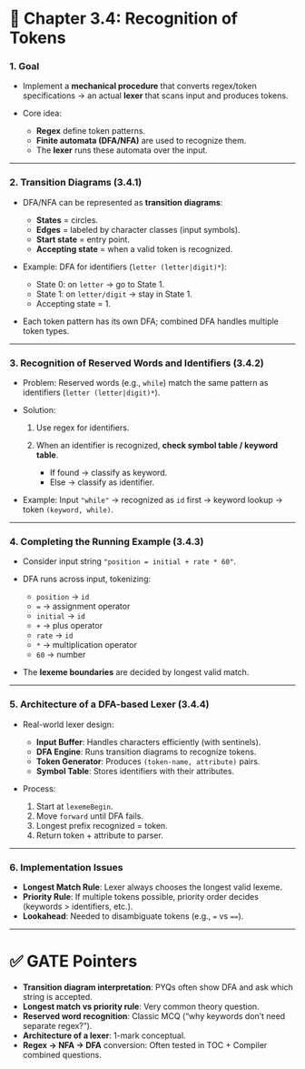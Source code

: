 

# 🔷 Chapter 3.4: Recognition of Tokens

### 1. Goal

* Implement a **mechanical procedure** that converts regex/token specifications → an actual **lexer** that scans input and produces tokens.
* Core idea:

  * **Regex** define token patterns.
  * **Finite automata (DFA/NFA)** are used to recognize them.
  * The **lexer** runs these automata over the input.

---

### 2. Transition Diagrams (3.4.1)

* DFA/NFA can be represented as **transition diagrams**:

  * **States** = circles.
  * **Edges** = labeled by character classes (input symbols).
  * **Start state** = entry point.
  * **Accepting state** = when a valid token is recognized.
* Example: DFA for identifiers (`letter (letter|digit)*`):

  * State 0: on `letter` → go to State 1.
  * State 1: on `letter/digit` → stay in State 1.
  * Accepting state = 1.
* Each token pattern has its own DFA; combined DFA handles multiple token types.

---

### 3. Recognition of Reserved Words and Identifiers (3.4.2)

* Problem: Reserved words (e.g., `while`) match the same pattern as identifiers (`letter (letter|digit)*`).
* Solution:

  1. Use regex for identifiers.
  2. When an identifier is recognized, **check symbol table / keyword table**.

     * If found → classify as keyword.
     * Else → classify as identifier.
* Example: Input `"while"` → recognized as `id` first → keyword lookup → token `(keyword, while)`.

---

### 4. Completing the Running Example (3.4.3)

* Consider input string `"position = initial + rate * 60"`.
* DFA runs across input, tokenizing:

  * `position` → `id`
  * `=` → assignment operator
  * `initial` → `id`
  * `+` → plus operator
  * `rate` → `id`
  * `*` → multiplication operator
  * `60` → number
* The **lexeme boundaries** are decided by longest valid match.

---

### 5. Architecture of a DFA-based Lexer (3.4.4)

* Real-world lexer design:

  * **Input Buffer**: Handles characters efficiently (with sentinels).
  * **DFA Engine**: Runs transition diagrams to recognize tokens.
  * **Token Generator**: Produces `(token-name, attribute)` pairs.
  * **Symbol Table**: Stores identifiers with their attributes.
* Process:

  1. Start at `lexemeBegin`.
  2. Move `forward` until DFA fails.
  3. Longest prefix recognized = token.
  4. Return token + attribute to parser.

---

### 6. Implementation Issues

* **Longest Match Rule**: Lexer always chooses the longest valid lexeme.
* **Priority Rule**: If multiple tokens possible, priority order decides (keywords > identifiers, etc.).
* **Lookahead**: Needed to disambiguate tokens (e.g., `=` vs `==`).

---

# ✅ GATE Pointers

* **Transition diagram interpretation**: PYQs often show DFA and ask which string is accepted.
* **Longest match vs priority rule**: Very common theory question.
* **Reserved word recognition**: Classic MCQ (“why keywords don’t need separate regex?”).
* **Architecture of a lexer**: 1-mark conceptual.
* **Regex → NFA → DFA** conversion: Often tested in TOC + Compiler combined questions.


